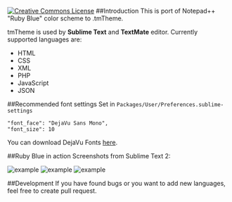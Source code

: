 [![Creative Commons License](http://i.creativecommons.org/l/by/3.0/88x31.png "This work is licensed under a Creative Commons Attribution 3.0 Unported License")](http://creativecommons.org/licenses/by/3.0/)
##Introduction
This is port of Notepad++ "Ruby Blue" color scheme to .tmTheme.

tmTheme is used by **Sublime Text** and **TextMate** editor. Currently supported languages are:
* HTML
* CSS
* XML
* PHP
* JavaScript
* JSON

##Recommended font settings
Set in `Packages/User/Preferences.sublime-settings`
```
"font_face": "DejaVu Sans Mono",
"font_size": 10
```
You can download DejaVu Fonts [here](http://dejavu-fonts.org/wiki/Download).

##Ruby Blue in action
Screenshots from Sublime Text 2:

![example](http://i.imgur.com/97TkZ37.png)
![example](http://i.imgur.com/KaKctwQ.png)
![example](http://i.imgur.com/TWIk2w8.png)

##Development
If you have found bugs or you want to add new languages, feel free to create pull request.
